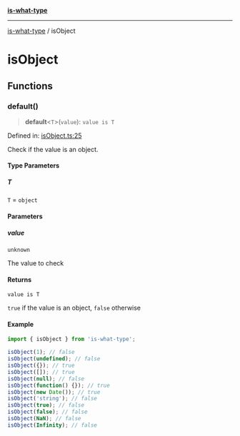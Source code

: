 [**is-what-type**](index.md)

***

[is-what-type](modules.md) / isObject

# isObject

## Functions

### default()

> **default**\<`T`\>(`value`): `value is T`

Defined in: [isObject.ts:25](https://github.com/fengxinming/is-what-type/blob/f4e09002a93d5c5e57581d09499897cd37947140/src/isObject.ts#L25)

Check if the value is an object.

#### Type Parameters

##### T

`T` = `object`

#### Parameters

##### value

`unknown`

The value to check

#### Returns

`value is T`

`true` if the value is an object, `false` otherwise

#### Example

```js
import { isObject } from 'is-what-type';

isObject(1); // false
isObject(undefined); // false
isObject({}); // true
isObject([]); // true
isObject(null); // false
isObject(function() {}); // true
isObject(new Date()); // true
isObject('string'); // false
isObject(true); // false
isObject(false); // false
isObject(NaN); // false
isObject(Infinity); // false
```
